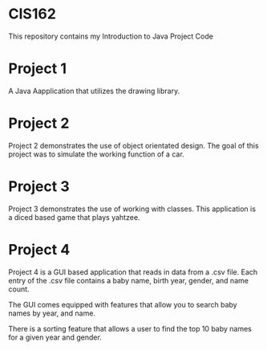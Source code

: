 # CIS162
This repository contains my Introduction to Java Project Code

# Project 1
A Java Aapplication that utilizes the drawing library.

# Project 2
Project 2 demonstrates the use of object orientated design.  The goal of this project was to simulate the working function of a car.

# Project 3
Project 3 demonstrates the use of working with classes.  This application is a diced based game that plays yahtzee.

# Project 4
Project 4 is a GUI based application that reads in data from a .csv file.  Each entry of the .csv file contains a baby name, birth year, gender, and name count.

The GUI comes equipped with features that allow you to search baby names by year, and name.

There is a sorting feature that allows a user to find the top 10 baby names for a given year and gender.
